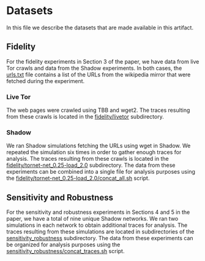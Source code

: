 # Datasets

In this file we describe the datasets that are made available in this artifact.

## Fidelity

For the fidelity experiments in Section 3 of the paper, we have data from live
Tor crawls and data from the Shadow experiments. In both cases, the
[urls.txt](urls.txt) file contains a list of the URLs from the wikipedia mirror
that were fetched during the experiment.

### Live Tor

The web pages were crawled using TBB and wget2. The traces resulting from these
crawls is located in the [fidelity/livetor](https://github.com/explainwf-popets2023/explainwf-popets2023.github.io/tree/main/data/fidelity/livetor) subdirectory.

### Shadow

We ran Shadow simulations fetching the URLs using wget in Shadow. We repeated
the simulation six times in order to gather enough traces for analysis. The
traces resulting from these crawls is located in the
[fidelity/tornet-net_0.25-load_2.0](https://github.com/explainwf-popets2023/explainwf-popets2023.github.io/tree/main/data/fidelity/tornet-net_0.25-load_2.0)
subdirectory. The data from these experiments can be combined into a single file
for analysis purposes using the
[fidelity/tornet-net_0.25-load_2.0/concat_all.sh](fidelity/tornet-net_0.25-load_2.0/concat_all.sh)
script.

## Sensitivity and Robustness

For the sensitivity and robustness experiments in Sections 4 and 5 in the paper,
we have a total of nine unique Shadow networks. We ran two simulations in each
network to obtain additional traces for analysis. The traces resulting from
these simulations are located in subdirectories of the
[sensitivity_robustness](https://github.com/explainwf-popets2023/explainwf-popets2023.github.io/tree/main/data/sensitivity_robustness) subdirectory. The data from
these experiments can be organized for analysis purposes using the
[sensitivity_robustness/concat_traces.sh](sensitivity_robustness/concat_traces.sh)
script.
